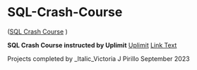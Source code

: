 # SQL-Crash-Course 
([SQL Crash Course](https://github.com/VictoriaJPirillo/SQL-Crash-Course/assets/126045232/48ed7641-5463-4b09-b97b-ce1047e80d0d)
)

**SQL Crash Course 
instructed by Uplimit** 
[Uplimit](https://media.licdn.com/dms/image/sync/D5627AQHR8P3k6PmSAg/articleshare-shrink_1280_800/0/1693743420482?e=1695002400&v=beta&t=zO0MUDrBFdKJIigt4QvL3MaPtWisuNAOk0MugFoW1B0)
[Link Text](URL "Title")

Projects completed by 
_Italic_Victoria J Pirillo
September 2023
